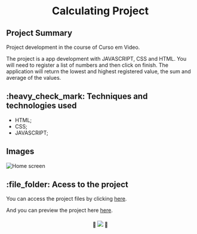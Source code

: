 <h1 align="center">Calculating Project</h1>
<h2>Project Summary</h2>
<p>Project development in the course of Curso em Video.</p>
<p>The project is a app development with JAVASCRIPT, CSS and HTML. You will need to register a list of numbers and then click on finish. The application will return the lowest and highest registered value, the sum and average of the values. </p> 
<h2>:heavy_check_mark:  Techniques and technologies used</h2>
<ul>
 <li>HTML;</li>
 <li>CSS;</li>
 <li>JAVASCRIPT;</li>
</ul>
<h2>Images</h2>
<img src="https://user-images.githubusercontent.com/97169087/194540378-af6bca8b-5a8c-4443-a287-a2f8977a82fc.png" alt="Home screen"/>

<h2>:file_folder: Acess to the project</h2>

<p>You can access the project files by clicking <a href="https://github.com/PHDevss/Project-Calculating/">here</a>.</p> 
<p>And you can preview the project here <a href="https://phdevss.github.io/Calculating-Project/" target="_blank">here</a>.</p> 
<h4 align="center"> 
  🚧 <img src="http://img.shields.io/static/v1?label=STATUS&message=FINISHED&color=GREEN&style=for-the-badge" /> 🚧
